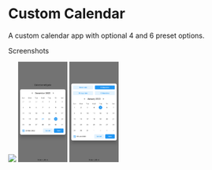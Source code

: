 # Custom Calendar

A custom calendar app with optional 4 and 6 preset options.

Screenshots
<p float="left">
  <img src="/screenshots/img1.png" width="100" />
  <img src="/screenshots/2.png" width="100" /> 
  <img src="/screenshots/3.png" width="100" />
</p>
